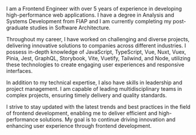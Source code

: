 I am a Frontend Engineer with over 5 years of experience in developing high-performance web applications. I have a degree in Analysis and Systems Development from FIAP and I am currently completing my post-graduate studies in Software Architecture.

Throughout my career, I have worked on challenging and diverse projects, delivering innovative solutions to companies across different industries. I possess in-depth knowledge of JavaScript, TypeScript, Vue, Nuxt, Vuex, Pinia, Jest, GraphQL, Storybook, Vite, Vuetify, Tailwind, and Node, utilizing these technologies to create engaging user experiences and responsive interfaces.

In addition to my technical expertise, I also have skills in leadership and project management. I am capable of leading multidisciplinary teams in complex projects, ensuring timely delivery and quality standards.

I strive to stay updated with the latest trends and best practices in the field of frontend development, enabling me to deliver efficient and high-performance solutions. My goal is to continue driving innovation and enhancing user experience through frontend development.
